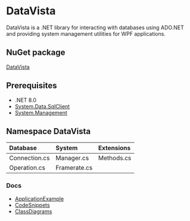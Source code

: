 # DataVista
DataVista is a .NET library for interacting with databases using ADO.NET and providing system management utilities for WPF applications.

## NuGet package
[DataVista](https://www.nuget.org/packages/DataVista/)

## Prerequisites
- .NET 8.0
- [System.Data.SqlClient](https://www.nuget.org/packages/System.Data.SqlClient/)
- [System.Management](https://www.nuget.org/packages/System.Management/)

## Namespace DataVista
| Database             | System       |Extensions   |
| :------------------- | :----------- | :---------- |
| Connection.cs        | Manager.cs   | Methods.cs  |
| Operation.cs         | Framerate.cs |             |

### Docs
  - [ApplicationExample](https://github.com/ag-86/DataVista/tree/master/Resources/ApplicationExample)
  - [CodeSnippets](https://github.com/ag-86/DataVista/tree/master/Resources/CodeSnippets)
  - [ClassDiagrams](https://github.com/ag-86/DataVista/tree/master/Resources/Documents/Class%20Diagrams)
